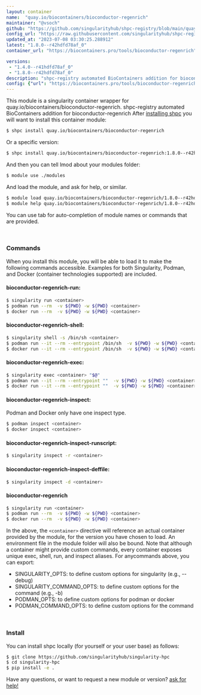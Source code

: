 ```yaml
---
layout: container
name:  "quay.io/biocontainers/bioconductor-regenrich"
maintainer: "@vsoch"
github: "https://github.com/singularityhub/shpc-registry/blob/main/quay.io/biocontainers/bioconductor-regenrich/container.yaml"
config_url: "https://raw.githubusercontent.com/singularityhub/shpc-registry/main/quay.io/biocontainers/bioconductor-regenrich/container.yaml"
updated_at: "2023-07-08 03:30:25.288912"
latest: "1.8.0--r42hdfd78af_0"
container_url: "https://biocontainers.pro/tools/bioconductor-regenrich"

versions:
 - "1.4.0--r41hdfd78af_0"
 - "1.8.0--r42hdfd78af_0"
description: "shpc-registry automated BioContainers addition for bioconductor-regenrich"
config: {"url": "https://biocontainers.pro/tools/bioconductor-regenrich", "maintainer": "@vsoch", "description": "shpc-registry automated BioContainers addition for bioconductor-regenrich", "latest": {"1.8.0--r42hdfd78af_0": "sha256:43a907bb5820f53b7edcdafd37a07af7d59b06d902bfe32e82b7753a892e89b7"}, "tags": {"1.4.0--r41hdfd78af_0": "sha256:806564c719a5b70a680f7395c76e669957937d760781605b97e3ef72ee4bf8aa", "1.8.0--r42hdfd78af_0": "sha256:43a907bb5820f53b7edcdafd37a07af7d59b06d902bfe32e82b7753a892e89b7"}, "docker": "quay.io/biocontainers/bioconductor-regenrich"}
---
```


This module is a singularity container wrapper for quay.io/biocontainers/bioconductor-regenrich.
shpc-registry automated BioContainers addition for bioconductor-regenrich
After [installing shpc](#install) you will want to install this container module:


```bash
$ shpc install quay.io/biocontainers/bioconductor-regenrich
```

Or a specific version:

```bash
$ shpc install quay.io/biocontainers/bioconductor-regenrich:1.8.0--r42hdfd78af_0
```

And then you can tell lmod about your modules folder:

```bash
$ module use ./modules
```

And load the module, and ask for help, or similar.

```bash
$ module load quay.io/biocontainers/bioconductor-regenrich/1.8.0--r42hdfd78af_0
$ module help quay.io/biocontainers/bioconductor-regenrich/1.8.0--r42hdfd78af_0
```

You can use tab for auto-completion of module names or commands that are provided.

<br>

### Commands

When you install this module, you will be able to load it to make the following commands accessible.
Examples for both Singularity, Podman, and Docker (container technologies supported) are included.

#### bioconductor-regenrich-run:

```bash
$ singularity run <container>
$ podman run --rm  -v ${PWD} -w ${PWD} <container>
$ docker run --rm  -v ${PWD} -w ${PWD} <container>
```

#### bioconductor-regenrich-shell:

```bash
$ singularity shell -s /bin/sh <container>
$ podman run --it --rm --entrypoint /bin/sh  -v ${PWD} -w ${PWD} <container>
$ docker run --it --rm --entrypoint /bin/sh  -v ${PWD} -w ${PWD} <container>
```

#### bioconductor-regenrich-exec:

```bash
$ singularity exec <container> "$@"
$ podman run --it --rm --entrypoint ""  -v ${PWD} -w ${PWD} <container> "$@"
$ docker run --it --rm --entrypoint ""  -v ${PWD} -w ${PWD} <container> "$@"
```

#### bioconductor-regenrich-inspect:

Podman and Docker only have one inspect type.

```bash
$ podman inspect <container>
$ docker inspect <container>
```

#### bioconductor-regenrich-inspect-runscript:

```bash
$ singularity inspect -r <container>
```

#### bioconductor-regenrich-inspect-deffile:

```bash
$ singularity inspect -d <container>
```



#### bioconductor-regenrich

```bash
$ singularity run <container>
$ podman run --rm  -v ${PWD} -w ${PWD} <container>
$ docker run --rm  -v ${PWD} -w ${PWD} <container>
```


In the above, the `<container>` directive will reference an actual container provided
by the module, for the version you have chosen to load. An environment file in the
module folder will also be bound. Note that although a container
might provide custom commands, every container exposes unique exec, shell, run, and
inspect aliases. For anycommands above, you can export:

 - SINGULARITY_OPTS: to define custom options for singularity (e.g., --debug)
 - SINGULARITY_COMMAND_OPTS: to define custom options for the command (e.g., -b)
 - PODMAN_OPTS: to define custom options for podman or docker
 - PODMAN_COMMAND_OPTS: to define custom options for the command

<br>

### Install

You can install shpc locally (for yourself or your user base) as follows:

```bash
$ git clone https://github.com/singularityhub/singularity-hpc
$ cd singularity-hpc
$ pip install -e .
```

Have any questions, or want to request a new module or version? [ask for help!](https://github.com/singularityhub/singularity-hpc/issues)